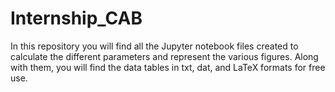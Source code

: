 # Internship_CAB
In this repository you will find all the Jupyter notebook files created to calculate the different parameters and represent the various figures. Along with them, you will find the data tables in txt, dat, and LaTeX formats for free use.
